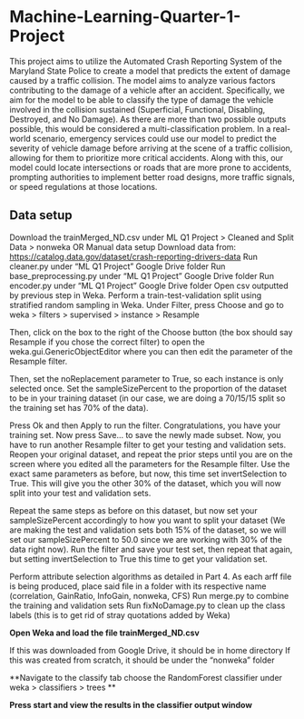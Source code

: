 # Machine-Learning-Quarter-1-Project

This project aims to utilize the Automated Crash Reporting System of the Maryland State Police to create a model that predicts the extent of damage caused by a traffic collision. The model aims to analyze various factors contributing to the damage of a vehicle after an accident. Specifically, we aim for the model to be able to classify the type of damage the vehicle involved in the collision sustained (Superficial, Functional, Disabling, Destroyed, and No Damage). As there are more than two possible outputs possible, this would be considered a multi-classification problem. In a real-world scenario, emergency services could use our model to predict the severity of vehicle damage before arriving at the scene of a traffic collision, allowing for them to prioritize more critical accidents. Along with this, our model could locate intersections or roads that are more prone to accidents, prompting authorities to implement better road designs, more traffic signals, or speed regulations at those locations.

## **Data setup**

Download the trainMerged_ND.csv under ML Q1 Project > Cleaned and Split Data > nonweka
OR
Manual data setup
Download data from: https://catalog.data.gov/dataset/crash-reporting-drivers-data
Run cleaner.py under “ML Q1 Project” Google Drive folder
Run base_preprocessing.py under “ML Q1 Project” Google Drive folder
Run encoder.py under “ML Q1 Project” Google Drive folder
Open csv outputted by previous step in Weka. Perform a train-test-validation split using stratified random sampling in Weka.
Under Filter, press Choose and go to weka > filters > supervised > instance > Resample



Then, click on the box to the right of the Choose button (the box should say Resample if you chose the correct filter) to open the weka.gui.GenericObjectEditor where you can then edit the parameter of the Resample filter. 



Then, set the noReplacement parameter to True, so each instance is only selected once. Set the sampleSizePercent to the proportion of the dataset to be in your training dataset (in our case, we are doing a 70/15/15 split so the training set has 70% of the data). 


Press Ok and then Apply to run the filter. Congratulations, you have your training set. Now press Save… to save the newly made subset. Now, you have to run another Resample filter to get your testing and validation sets. Reopen your original dataset, and repeat the prior steps until you are on the screen where you edited all the parameters for the Resample filter. Use the exact same parameters as before, but now, this time set invertSelection to True. This will give you the other 30% of the dataset, which you will now split into your test and validation sets.


Repeat the same steps as before on this dataset, but now set your sampleSizePercent accordingly to how you want to split your dataset (We are making the test and validation sets both 15% of the dataset, so we will set our sampleSizePercent to 50.0 since we are working with 30% of the data right now). Run the filter and save your test set, then repeat that again, but setting invertSelection to True this time to get your validation set.


Perform attribute selection algorithms as detailed in Part 4. As each arff file is being produced, place said file in a folder with its respective name (correlation, GainRatio, InfoGain, nonweka, CFS)
Run merge.py to combine the training and validation sets
Run fixNoDamage.py to clean up the class labels (this is to get rid of stray quotations added by Weka)

**Open Weka and load the file trainMerged_ND.csv**

If this was downloaded from Google Drive, it should be in home directory
If this was created from scratch, it should be under the “nonweka” folder

**Navigate to the classify tab choose the RandomForest classifier under weka > classifiers > trees **

**Press start and view the results in the classifier output window**
